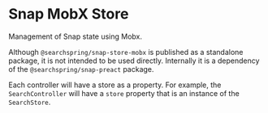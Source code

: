 # Snap MobX Store

Management of Snap state using Mobx.

Although `@searchspring/snap-store-mobx` is published as a standalone package, it is not intended to be used directly. Internally it is a dependency of the `@searchspring/snap-preact` package. 

Each controller will have a store as a property. For example, the `SearchController` will have a `store` property that is an instance of the `SearchStore`.

